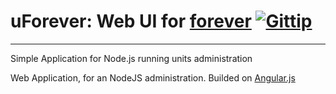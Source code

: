 # uForever: Web UI for [forever](https://github.com/nodejitsu/forever)  [![Gittip](http://badgr.co/gittip/boffka.png)](https://www.gittip.com/boffka/)
***
Simple Application for Node.js running units administration



Web Application, for an NodeJS administration.
Builded on [Angular.js](http://angularjs.org/)